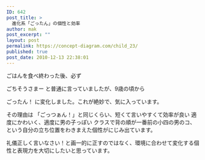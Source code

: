 ```yaml
---
ID: 642
post_title: >
  進化系「ごったん」の個性と効率
author: mak
post_excerpt: ""
layout: post
permalink: https://concept-diagram.com/child_23/
published: true
post_date: 2010-12-13 22:38:01
---
```

ごはんを食べ終わった後、必ず

ごちそうさまー
と普通に言っていましたが、9歳の頃から

ごったん！
に変化しました。これが絶妙で、気に入っています。

その理由は
「ごっつぁん！」と同じくらい、短くて言いやすくて効率が良い
適度にかわいく、適度に男の子っぽい
クラスで背の順が一番前の小四の男のコ、という自分の立ち位置をわきまえた個性がにじみ出ています。

礼儀正しく言いなさい！と画一的に正すのではなく、環境に合わせて変化する個性と表現力を大切にしたいと思っています。